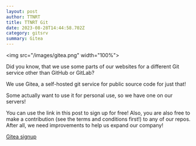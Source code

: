 ```yaml
---
layout: post
author: TTNRT
title: TTNRT Git
date: 2023-08-28T14:44:58.702Z
category: gitsrv
summary: Gitea
---
```

<﻿img src="/images/gitea.png" width="100%">

D﻿id you know, that we use some parts of our websites for a different Git service other than GitHub or GitLab?

W﻿e use Gitea, a self-hosted git service for public source code for just that!

S﻿ome actually want to use it for personal use, so we have one on our servers!

Y﻿ou can use the link in this post to sign up for free! Also, you are also free to make a contribution (see the terms and conditions first!) to any of our repos. After all, we need improvements to help us expand our company!

[﻿Gitea signup](https://git.ttnrtsite.me/user/sign_up)
